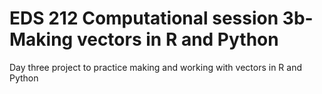 # EDS 212 Computational session 3b- Making vectors in R and Python 
Day three project to practice making and working with vectors in R and Python 
